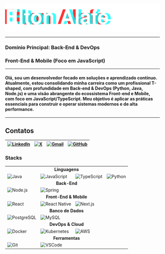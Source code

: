 

[![Elton Alafe](https://raw.githubusercontent.com/eltonalafe/eltonalafe/main/logo.svg)]((https://www.youtube.com/watch?v=gAjR4_CbPpQ))

---
### Domínio Principal: Back-End & DevOps  

### Front-End & Mobile (Foco em JavaScript)
---
#### Olá, sou um desenvolvedor focado em soluções e aprendizado contínuo. Atualmente, estou consolidando minha carreira como um profissional T-shaped, com profundidade em Back-end & DevOps (Python, Java, Node.js) e uma visão abrangente do ecossistema Front-end e Mobile, com foco em JavaScript/TypeScript. Meu objetivo é aplicar as práticas essenciais para construir e operar sistemas modernos e de alta performance.
---
## Contatos
| [![LinkedIn](https://img.shields.io/badge/LinkedIn-0077B5?style=for-the-badge&logo=linkedin&logoColor=white)](https://www.linkedin.com/in/elton-alafe-7310891a6) | [![X](https://img.shields.io/badge/X-000?style=for-the-badge&logo=x)](https://twitter.com/EltonAlafe) | [![Gmail](https://img.shields.io/badge/Gmail-333333?style=for-the-badge&logo=gmail&logoColor=red)](mailto:eltonalafe@gmail.com) | [![GitHub](https://img.shields.io/badge/GitHub-100000?style=for-the-badge&logo=github&logoColor=white)](https://github.com/eltonalafe)
|-|-|-|-|

### Stacks

<table>
  <tr>
    <td colspan="4" align="center">
      <b>Linguagens</b>
    </td>
  </tr>
  <tr>
    <td><img src="https://img.shields.io/badge/Java-ED8B00?style=for-the-badge&logo=openjdk&logoColor=white" alt="Java"/></td>
    <td><img src="https://img.shields.io/badge/JavaScript-F7DF1E?style=for-the-badge&logo=javascript&logoColor=black" alt="JavaScript"/></td>
    <td><img src="https://img.shields.io/badge/TypeScript-3178C6?style=for-the-badge&logo=typescript&logoColor=white" alt="TypeScript"/></td>
    <td><img src="https://img.shields.io/badge/Python-3776AB?style=for-the-badge&logo=python&logoColor=white" alt="Python"/></td>
  </tr>
  <tr>
    <td colspan="4" align="center">
      <b>Back-End</b>
    </td>
  </tr>
  <tr>
    <td><img src="https://img.shields.io/badge/Node.js-339933?style=for-the-badge&logo=nodedotjs&logoColor=white" alt="Node.js"/></td>
    <td><img src="https://img.shields.io/badge/Spring-6DB33F?style=for-the-badge&logo=spring&logoColor=white" alt="Spring"/></td>
    <td></td>
    <td></td>
  </tr>
  <tr>
    <td colspan="4" align="center">
      <b>Front-End & Mobile</b>
    </td>
  </tr>
  <tr>
    <td><img src="https://img.shields.io/badge/React-61DAFB?style=for-the-badge&logo=react&logoColor=black" alt="React"/></td>
    <td><img src="https://img.shields.io/badge/React_Native-61DAFB?style=for-the-badge&logo=react&logoColor=black" alt="React Native"/></td>
    <td><img src="https://img.shields.io/badge/Next.js-000000?style=for-the-badge&logo=nextdotjs&logoColor=white" alt="Next.js"/></td>
    <td></td>
  </tr>
  <tr>
    <td colspan="4" align="center">
      <b>Banco de Dados</b>
    </td>
  </tr>
  <tr>
    <td><img src="https://img.shields.io/badge/PostgreSQL-4169E1?style=for-the-badge&logo=postgresql&logoColor=white" alt="PostgreSQL"/></td>
    <td><img src="https://img.shields.io/badge/MySQL-4479A1?style=for-the-badge&logo=mysql&logoColor=white" alt="MySQL"/></td>
    <td></td>
    <td></td>
  </tr>
  <tr>
    <td colspan="4" align="center">
      <b>DevOps & Cloud</b>
    </td>
  </tr>
  <tr>
    <td><img src="https://img.shields.io/badge/Docker-2496ED?style=for-the-badge&logo=docker&logoColor=white" alt="Docker"/></td>
    <td><img src="https://img.shields.io/badge/Kubernetes-326CE5?style=for-the-badge&logo=kubernetes&logoColor=white" alt="Kubernetes"/></td>
    <td><img src="https://img.shields.io/badge/Amazon_AWS-232F3E?style=for-the-badge&logo=amazonaws&logoColor=white" alt="AWS"/></td>
    <td></td>
  </tr>
  <tr>
    <td colspan="4" align="center">
      <b>Ferramentas</b>
    </td>
  </tr>
  <tr>
    <td><img src="https://img.shields.io/badge/GIT-E44C30?style=for-the-badge&logo=git&logoColor=white" alt="Git"/></td>
    <td><img src="https://img.shields.io/badge/Visual_Studio_Code-007ACC?style=for-the-badge&logo=visualstudiocode&logoColor=white" alt="VSCode"/></td>
    <td></td>
    <td></td>
  </tr>
</table>
